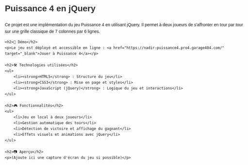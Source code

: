 <!DOCTYPE html>
<html lang="fr">
<head>
    <meta charset="UTF-8">
    <meta name="viewport" content="width=device-width, initial-scale=1.0">
    <title>Puissance 4 - README</title>
    <style>
        body {
            font-family: Arial, sans-serif;
            max-width: 800px;
            margin: auto;
            padding: 20px;
            line-height: 1.6;
        }
        h1, h2 {
            color: #333;
        }
        ul {
            list-style-type: none;
            padding: 0;
        }
        ul li {
            padding: 5px 0;
        }
        a {
            color: #007BFF;
            text-decoration: none;
        }
        a:hover {
            text-decoration: underline;
        }
    </style>
</head>
<body>
    <h1>Puissance 4 en jQuery</h1>
    <p>Ce projet est une implémentation du jeu Puissance 4 en utilisant jQuery. Il permet à deux joueurs de s'affronter en tour par tour sur une grille classique de 7 colonnes par 6 lignes.</p>
    
    <h2>🚀 Démo</h2>
    <p>Le jeu est déployé et accessible en ligne : <a href="https://nadir-puissance4.pro4.garage404.com/" target="_blank">Jouer à Puissance 4</a></p>
    
    <h2>🛠 Technologies utilisées</h2>
    <ul>
        <li><strong>HTML5</strong> : Structure du jeu</li>
        <li><strong>CSS3</strong> : Mise en page et styles</li>
        <li><strong>JavaScript (jQuery)</strong> : Logique du jeu et interactions</li>
    </ul>
    
    <h2>🎮 Fonctionnalités</h2>
    <ul>
        <li>Jeu en local à deux joueurs</li>
        <li>Gestion automatique des tours</li>
        <li>Détection de victoire et affichage du gagnant</li>
        <li>Effets visuels et animations avec jQuery</li>
    </ul>
    
    <h2>📷 Aperçu</h2>
    <p>(Ajoute ici une capture d'écran du jeu si possible)</p>
</body>
</html>
